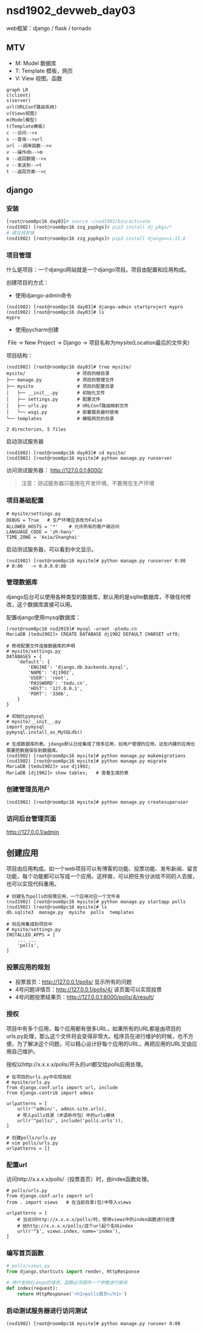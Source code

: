 # nsd1902_devweb_day03

web框架：django / flask / tornado

## MTV

- M: Model 数据库
- T: Template 模板，网页
- V: View 视图，函数

```mermaid
graph LR
c(client)
s(server)
url(URLConf路由系统)
v(Views视图)
m(Model模型)
t(Template模板)
c --访问-->s
s --查询-->url
url --调用函数-->v
v --操作db-->m
m --返回数据-->v
v --发送到-->t
t --返回页面-->c
```

## django

### 安装

```python
[root@room8pc16 day03]# source ~/nsd1902/bin/activate
(nsd1902) [root@room8pc16 zzg_pypkgs]# pip3 install dj_pkgs/*
# 或在线安装
(nsd1902) [root@room8pc16 zzg_pypkgs]# pip3 install django==1.11.6
```

### 项目管理

什么是项目：一个django网站就是一个django项目。项目由配置和应用构成。

创建项目的方式：

- 使用django-admin命令

```shell
(nsd1902) [root@room8pc16 day03]# django-admin startproject mypro
(nsd1902) [root@room8pc16 day03]# ls
mypro  
```

- 使用pycharm创建

​        File -> New Project -> Django -> 项目名称为mysite(Location最后的文件夹)

项目结构：

```shell
(nsd1902) [root@room8pc16 day03]# tree mysite/
mysite/                   # 项目的根目录
├── manage.py             # 项目的管理文件
├── mysite                # 项目的配置目录
│   ├── __init__.py       # 初始化文件
│   ├── settings.py       # 配置文件
│   ├── urls.py           # URLConf路由映射文件
│   └── wsgi.py           # 部署服务器时使用
└── templates             # 模板网页的目录

2 directories, 5 files
```

启动测试服务器

```shell
(nsd1902) [root@room8pc16 day03]# cd mysite/
(nsd1902) [root@room8pc16 mysite]# python manage.py runserver
```

访问测试服务器： http://127.0.0.1:8000/

> 注意：测试服务器只能用在开发环境，不要用在生产环境

### 项目基础配置

```shell
# mysite/settings.py
DEBUG = True   # 生产环境应该改为False
ALLOWED_HOSTS = '*'    # 允许所有的客户端访问
LANGUAGE_CODE = 'zh-hans'
TIME_ZONE = 'Asia/Shanghai'
```

启动测试服务器，可以看到中文显示。

```shell
(nsd1902) [root@room8pc16 mysite]# python manage.py runserver 0:80
# 0:80   -> 0.0.0.0:80
```

### 管理数据库

django后台可以使用各种类型的数据库，默认用的是sqlite数据库，不做任何修改，这个数据库直接可以用。

配置django使用mysql数据库：

```shell
[root@room8pc16 nsd2019]# mysql -uroot -ptedu.cn
MariaDB [tedu1902]> CREATE DATABASE dj1902 DEFAULT CHARSET utf8;

# 修改配置文件连接数据库的声明
# mysite/settings.py
DATABASES = {
    'default': {
        'ENGINE': 'django.db.backends.mysql',
        'NAME': 'dj1902',
        'USER': 'root',
        'PASSWORD': 'tedu.cn',
        'HOST': '127.0.0.1',
        'PORT': '3306',
    }
}

# 初始化pymysql
# mysite/__init__.py
import pymysql
pymysql.install_as_MySQLdb()

# 生成数据库的表。jdango默认已经集成了很多应用，如用户管理的应用，这些内建的应用也需要把数据保存到数据库。
(nsd1902) [root@room8pc16 mysite]# python manage.py makemigrations
(nsd1902) [root@room8pc16 mysite]# python manage.py migrate 
MariaDB [tedu1902]> use dj1902;
MariaDB [dj1902]> show tables;   # 查看生成的表
```

### 创建管理员用户

```shell
(nsd1902) [root@room8pc16 mysite]# python manage.py createsuperuser
```

### 访问后台管理页面

http://127.0.0.1/admin

## 创建应用

项目由应用构成。如一个web项目可以有博客的功能、投票功能、发布新闻、留言功能，每个功能都可以写成一个应用。这样做，可以把任务分派给不同的人去做，也可以实现代码重用。

```shell
# 创建名为polls的投票应用，一个应用对应一个文件夹
(nsd1902) [root@room8pc16 mysite]# python manage.py startapp polls
(nsd1902) [root@room8pc16 mysite]# ls
db.sqlite3  manage.py  mysite  polls  templates

# 将应用集成到项目中
# mysite/settings.py
INSTALLED_APPS = [
    ... ...
    'polls',
]
```

### 投票应用的规划

- 投票首页：http://127.0.0.1/polls/  显示所有的问题
- 4号问题详情页：http://127.0.0.1/polls/4/  该页面可以实现投票
- 4号问题投票结果页：http://127.0.0.1:8000/polls/4/result/





### 授权

项目中有多个应用，每个应用都有很多URL，如果所有的URL都是由项目的urls.py处理，那么这个文件将会变得非常大。程序员在进行维护的时候，也不方便。为了解决这个问题，可以精心设计好每个应用的URL，再把应用的URL交由应用自己维护。

授权以http://x.x.x.x/polls/开头的url都交给polls应用处理。

```shell
# 在项目的urls.py中实现授权
# mysite/urls.py
from django.conf.urls import url, include
from django.contrib import admin

urlpatterns = [
    url(r'^admin/', admin.site.urls),
    # 导入polls目录（术语称作包）中的urls模块
    url(r'^polls/', include('polls.urls')),
]

# 创建polls/urls.py
# vim polls/urls.py
urlpatterns = []
```

### 配置url

访问http://x.x.x.x/polls/（投票首页）时，由index函数处理。

```shell
# polls/urls.py
from django.conf.urls import url
from . import views   # 在当前目录(包)中导入views

urlpatterns = [
    # 当访问http://x.x.x.x/polls/时，使用views中的index函数进行处理
    # 给http://x.x.x.x/polls/这个url起个名叫index
    url(r'^$', views.index, name='index'),
]
```

### 编写首页函数

```python
# polls/views.py
from django.shortcuts import render, HttpResponse

# 用户发给django的请求，函数必须提供一个参数进行接收
def index(request):
    return HttpResponse('<h1>polls首页</h1>')
```

### 启动测试服务器进行访问测试

```shell
(nsd1902) [root@room8pc16 mysite]# python manage.py runseer 0:80
```















